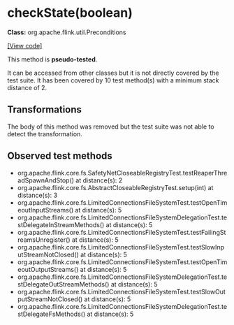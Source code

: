 # checkState(boolean)

**Class:** org.apache.flink.util.Preconditions

[[View code]](https://github.com/apache/flink/blob/740f711c4ec9c4b7cdefd01c9f64857c345a68a1/flink-core/src/main/java//org/apache/flink/util/Preconditions.java#L178)

This method is **pseudo-tested**.


It can be accessed from other classes but it is not directly covered by the test suite. 
It has been covered by 10 test method(s) with a minimum stack distance of 2.

## Transformations

The body of this method was removed but the test suite was not able to detect the transformation.



## Observed test methods

* org.apache.flink.core.fs.SafetyNetCloseableRegistryTest.testReaperThreadSpawnAndStop() at distance(s): 2
* org.apache.flink.core.fs.AbstractCloseableRegistryTest.setup(int) at distance(s): 3
* org.apache.flink.core.fs.LimitedConnectionsFileSystemTest.testOpenTimeoutInputStreams() at distance(s): 5
* org.apache.flink.core.fs.LimitedConnectionsFileSystemDelegationTest.testDelegateInStreamMethods() at distance(s): 5
* org.apache.flink.core.fs.LimitedConnectionsFileSystemTest.testFailingStreamsUnregister() at distance(s): 5
* org.apache.flink.core.fs.LimitedConnectionsFileSystemTest.testSlowInputStreamNotClosed() at distance(s): 5
* org.apache.flink.core.fs.LimitedConnectionsFileSystemTest.testOpenTimeoutOutputStreams() at distance(s): 5
* org.apache.flink.core.fs.LimitedConnectionsFileSystemDelegationTest.testDelegateOutStreamMethods() at distance(s): 5
* org.apache.flink.core.fs.LimitedConnectionsFileSystemTest.testSlowOutputStreamNotClosed() at distance(s): 5
* org.apache.flink.core.fs.LimitedConnectionsFileSystemDelegationTest.testDelegateFsMethods() at distance(s): 5

